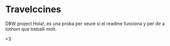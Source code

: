 # Travelccines
DBW project
Hola!, es una proba per veure si el readme funciona y per dir a tothom que treballi molt.

<3
